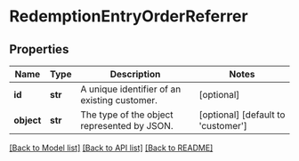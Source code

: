 # RedemptionEntryOrderReferrer


## Properties
Name | Type | Description | Notes
------------ | ------------- | ------------- | -------------
**id** | **str** | A unique identifier of an existing customer. | [optional] 
**object** | **str** | The type of the object represented by JSON. | [optional] [default to 'customer']

[[Back to Model list]](../README.md#documentation-for-models) [[Back to API list]](../README.md#documentation-for-api-endpoints) [[Back to README]](../README.md)


